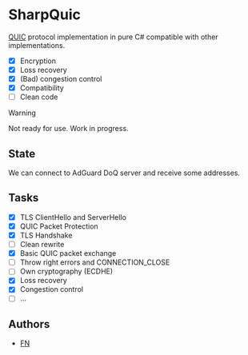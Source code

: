 # SharpQuic
[QUIC](https://quicwg.org/) protocol implementation in pure C# compatible with other implementations.

- [X] Encryption
- [X] Loss recovery
- [X] (Bad) congestion control
- [X] Compatibility
- [ ] Clean code

> [!WARNING]
> Not ready for use. Work in progress.

## State
We can connect to AdGuard DoQ server and receive some addresses.

## Tasks
- [X] TLS ClientHello and ServerHello
- [X] QUIC Packet Protection
- [X] TLS Handshake
- [ ] Clean rewrite
- [X] Basic QUIC packet exchange
- [ ] Throw right errors and CONNECTION_CLOSE
- [ ] Own cryptography (ECDHE)
- [X] Loss recovery
- [X] Congestion control
- [ ] ...

## Authors
- [FN](https://github.com/FireNameFN)
